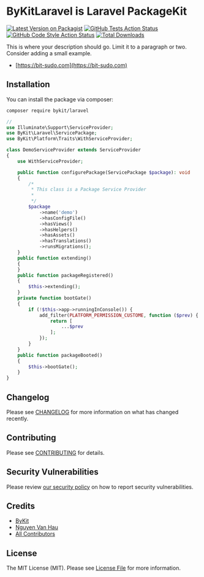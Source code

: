 
# ByKitLaravel is Laravel PackageKit 

[![Latest Version on Packagist](https://img.shields.io/packagist/v/bykit/laravel.svg?style=flat-square)](https://packagist.org/packages/bykit/laravel)
[![GitHub Tests Action Status](https://img.shields.io/github/workflow/status/bykit/laravel/run-tests?label=tests)](https://github.com/bykit/laravel/actions?query=workflow%3Arun-tests+branch%3Amain)
[![GitHub Code Style Action Status](https://img.shields.io/github/workflow/status/bykit/laravel/Fix%20PHP%20code%20style%20issues?label=code%20style)](https://github.com/bykit/laravel/actions?query=workflow%3A"Fix+PHP+code+style+issues"+branch%3Amain)
[![Total Downloads](https://img.shields.io/packagist/dt/bykit/laravel.svg?style=flat-square)](https://packagist.org/packages/bykit/laravel)

This is where your description should go. Limit it to a paragraph or two. Consider adding a small example.

- [https://bit-sudo.com](https://bit-sudo.com)

## Installation

You can install the package via composer:

```bash
composer require bykit/laravel
```

```php
//
use Illuminate\Support\ServiceProvider;
use ByKit\Laravel\ServicePackage;
use ByKit\Platform\Traits\WithServiceProvider;

class DemoServiceProvider extends ServiceProvider
{
    use WithServiceProvider;

    public function configurePackage(ServicePackage $package): void
    {
        /*
         * This class is a Package Service Provider
         *
         */
        $package
            ->name('demo')
            ->hasConfigFile()
            ->hasViews()
            ->hasHelpers()
            ->hasAssets()
            ->hasTranslations()
            ->runsMigrations();
    }
    public function extending()
    {
    }
    public function packageRegistered()
    {
        $this->extending();
    }
    private function bootGate()
    {
        if (!$this->app->runningInConsole()) {
            add_filter(PLATFORM_PERMISSION_CUSTOME, function ($prev) {
                return [
                    ...$prev
                ];
            });
        }
    }
    public function packageBooted()
    {
        $this->bootGate();
    }
}

```

## Changelog

Please see [CHANGELOG](CHANGELOG.md) for more information on what has changed recently.

## Contributing

Please see [CONTRIBUTING](CONTRIBUTING.md) for details.

## Security Vulnerabilities

Please review [our security policy](../../security/policy) on how to report security vulnerabilities.

## Credits

- [ByKit](https://github.com/bykit)
- [Nguyen Van Hau](https://github.com/devhau)
- [All Contributors](../../contributors)

## License

The MIT License (MIT). Please see [License File](LICENSE) for more information.